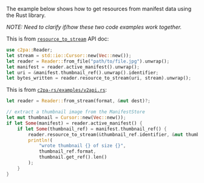 The example below shows how to get resources from manifest data using the Rust library.

_NOTE: Need to clarify if/how these two code examples work together._

This is from [`resource_to_stream`](https://docs.rs/c2pa/latest/c2pa/struct.Reader.html#method.resource_to_stream) API doc:

```rust
use c2pa::Reader;
let stream = std::io::Cursor::new(Vec::new());
let reader = Reader::from_file("path/to/file.jpg").unwrap();
let manifest = reader.active_manifest().unwrap();
let uri = &manifest.thumbnail_ref().unwrap().identifier;
let bytes_written = reader.resource_to_stream(uri, stream).unwrap();
```

This is from [`c2pa-rs/examples/v2api.rs`](https://github.com/contentauth/c2pa-rs/blob/main/sdk/examples/v2api.rs#L138):

```rust
let reader = Reader::from_stream(format, &mut dest)?;

// extract a thumbnail image from the ManifestStore
let mut thumbnail = Cursor::new(Vec::new());
if let Some(manifest) = reader.active_manifest() {
    if let Some(thumbnail_ref) = manifest.thumbnail_ref() {
        reader.resource_to_stream(&thumbnail_ref.identifier, &mut thumbnail)?;
        println!(
            "wrote thumbnail {} of size {}",
            thumbnail_ref.format,
            thumbnail.get_ref().len()
        );
    }
}
```